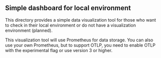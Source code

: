 ## Simple dashboard for local environment

This directory provides a simple data visualization tool for those who want to check in their local environment or do not have a visualization environment (planned).

This visualization tool will use Prometheus for data storage. You can also use your own Prometheus, but to support OTLP, you need to enable OTLP with the experimental flag or use version 3 or higher.
